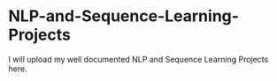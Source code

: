 # NLP-and-Sequence-Learning-Projects
I will upload my well documented NLP and Sequence Learning Projects here.

